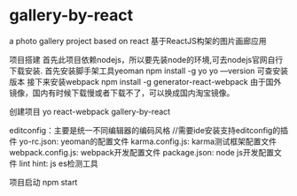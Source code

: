 # gallery-by-react
a photo gallery project based on react
基于ReactJS构架的图片画廊应用

项目搭建
首先此项目依赖nodejs，所以要先装node的环境,可去nodejs官网自行下载安装.
首先安装脚手架工具yeoman npm install -g yo yo —version 可查安装版本
接下来安装webpack
npm install -g generator-react-webpack
由于国外镜像，国内有时候下载慢或者下载不了，可以换成国内淘宝镜像。


创建项目
yo react-webpack gallery-by-react

editconfig：主要是统一不同编辑器的编码风格  //需要ide安装支持editconfig的插件
yo-rc.json: yeoman的配置文件
karma.config.js: karma测试框架配置文件
webpack.config.js: webpack开发配置文件
package.json: node js开发配置文件
lint hint: js es检测工具



项目启动
npm start
